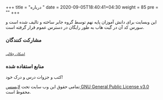 +++
title = "درباره "
date =  2020-09-05T18:40:41+04:30
weight = 85
pre = "<i class='fa fa-info info' ></i>"
+++

این وبسایت برای دانش آموزان پایه نهم توسط گروه جابر ساخته و تالیف شده است و سورس کد آن در گیت هاب به طور رایگان در دسترس عموم قرار گرفته است.



### مشارکت کنندگان

<style>
/* mobile */
@media (max-width: 767px) {
  .avatarcont {
  border-radius: 50%;
  box-shadow: 0px 5px 10px 0px rgba(30, 30, 30, 0.3);
  margin-top: -20px;
  display: block;
  margin: 0 auto;
  max-width: 100px;
}
  .pcont {
    margin-top: -30px;
    text-align: center;
    font-size:13px;
    font-weight:bold;
  }
}

/* desktop */
@media only screen and (min-width: 992px) {
  .avatarcont {
  border-radius: 50%;
  box-shadow: 0px 5px 10px 0px rgba(30, 30, 30, 0.3);
  margin-top: -20px;
  display: block;
  margin: 0 auto;
  max-width: 120px;
}
  .pcont {
    margin-top: -30px;
    text-align: center;
    font-size:15px;
    font-weight:bold;
  }
}
</style>

<!-- <table> -->
  <tr>
    <td align="center"><a href="https://github.com/ashkanjalaliQ"><img class="avatarcont" src="https://avatars0.githubusercontent.com/u/55811147?s=460&u=d5fe0aa00b3db65e80021a5db963193e74117423&v=4"  alt=""/><sub><p class="pcont">اشکان جلالی</p></sub></a>
 </td>
<!--    <td align="center"><a href="http://nargesrzn.github.io/my-website"><img class="avatarcont"  src="https://avatars3.githubusercontent.com/u/59249853?v=4"  alt=""/><sub><p class="pcont">nargesrzn</p ></sub></a> </td>
    <td align="center"><a href="https://github.com/faribajpr"><img class="avatarcont" src="https://avatars3.githubusercontent.com/u/33823943?s=400&v=4"  alt=""/><sub><p class="pcont">fariba javadpour</p></sub></a></td>-->

  </tr>
<!-- </table> -->


### منابع استفاده شده
کتب و جزوات درس و درک خود!




تمامی حقوق این وب سایت تحت
[لایسنس GNU General Public License v3.0](https://github.com/mehrdad-dev/ml-andrew-ng-code/blob/master/LICENSE)
محفوظ است.
